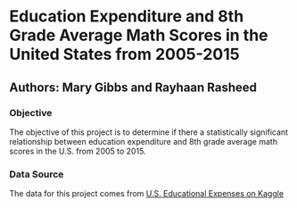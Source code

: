 # Education Expenditure and 8th Grade Average Math Scores in the United States from 2005-2015
## Authors: Mary Gibbs and Rayhaan Rasheed
### Objective 
The objective of this project is to determine if there a statistically significant relationship between education expenditure and 8th grade average math scores in the U.S. from 2005 to 2015.
### Data Source
The data for this project comes from [U.S. Educational Expenses on Kaggle](https://www.kaggle.com/noriuk/us-educational-finances)
